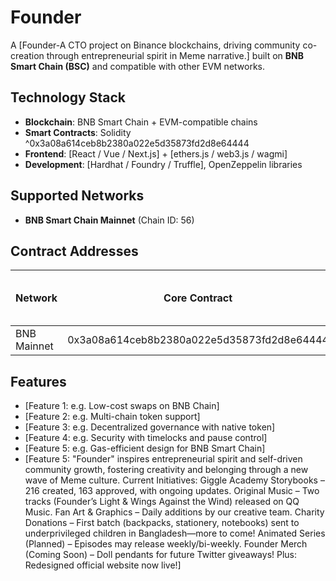 # Founder

A [Founder-A CTO project on Binance blockchains, driving community co-creation through entrepreneurial spirit in Meme narrative.] built on **BNB Smart Chain (BSC)** and compatible with other EVM networks.

## Technology Stack

- **Blockchain**: BNB Smart Chain + EVM-compatible chains  
- **Smart Contracts**: Solidity ^0x3a08a614ceb8b2380a022e5d35873fd2d8e64444 
- **Frontend**: [React / Vue / Next.js] + [ethers.js / web3.js / wagmi]  
- **Development**: [Hardhat / Foundry / Truffle], OpenZeppelin libraries  

## Supported Networks

- **BNB Smart Chain Mainnet** (Chain ID: 56)  

## Contract Addresses

| Network  | Core Contract | Token Contract | (Optional: Vault / Router / Governance) |
|----------|---------------|----------------|-----------------------------------------|
| BNB Mainnet | 0x3a08a614ceb8b2380a022e5d35873fd2d8e64444

## Features

- [Feature 1: e.g. Low-cost swaps on BNB Chain]  
- [Feature 2: e.g. Multi-chain token support]  
- [Feature 3: e.g. Decentralized governance with native token]  
- [Feature 4: e.g. Security with timelocks and pause control]  
- [Feature 5: e.g. Gas-efficient design for BNB Smart Chain]
- [Feature 5: "Founder" inspires entrepreneurial spirit and self-driven community growth, fostering creativity and belonging through a new wave of Meme culture. Current Initiatives: Giggle Academy Storybooks – 216 created, 163 approved, with ongoing updates. Original Music – Two tracks (Founder’s Light & Wings Against the Wind) released on QQ Music. Fan Art & Graphics – Daily additions by our creative team. Charity Donations – First batch (backpacks, stationery, notebooks) sent to underprivileged children in Bangladesh—more to come! Animated Series (Planned) – Episodes may release weekly/bi-weekly. Founder Merch (Coming Soon) – Doll pendants for future Twitter giveaways! Plus: Redesigned official website now live!]
